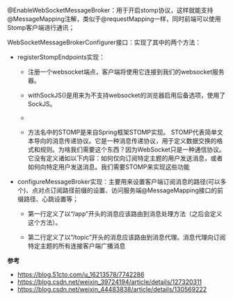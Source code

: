 @EnableWebSocketMessageBroker：用于开启stomp协议，这样就能支持@MessageMapping注解，类似于@requestMapping一样，同时前端可以使用Stomp客户端进行通讯；

WebSocketMessageBrokerConfigurer接口：实现了其中的两个方法：

- registerStompEndpoints实现：

  - 注册一个websocket端点，客户端将使用它连接到我们的websocket服务器。

  - withSockJS()是用来为不支持websocket的浏览器启用后备选项，使用了SockJS。
  - 
  - 方法名中的STOMP是来自Spring框架STOMP实现。 STOMP代表简单文本导向的消息传递协议。它是一种消息传递协议，用于定义数据交换的格式和规则。为啥我们需要这个东西？因为WebSocket只是一种通信协议。它没有定义诸如以下内容：如何仅向订阅特定主题的用户发送消息，或者如何向特定用户发送消息。我们需要STOMP来实现这些功能


- configureMessageBroker实现：主要用来设置客户端订阅消息的路径(可以多个)、点对点订阅路径前缀的设置、访问服务端@MessageMapping接口的前缀路径、心跳设置等；

  - 第一行定义了以“/app”开头的消息应该路由到消息处理方法（之后会定义这个方法）。

  - 第二行定义了以“/topic”开头的消息应该路由到消息代理。消息代理向订阅特定主题的所有连接客户端广播消息


**参考**

* https://blog.51cto.com/u_16213578/7742286
* https://blog.csdn.net/weixin_39724194/article/details/127320311
* https://blog.csdn.net/weixin_44483838/article/details/130569222